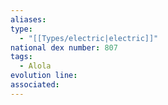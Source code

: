 ```yaml
---
aliases: 
type:
  - "[[Types/electric|electric]]"
national dex number: 807
tags:
  - Alola
evolution line: 
associated:
---
```

